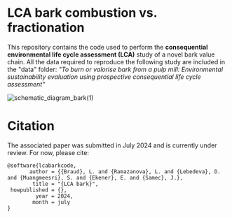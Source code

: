 # LCA bark combustion vs. fractionation

This repository contains the code used to perform the **consequential environmental life cycle assessment (LCA)** study of a novel bark value chain. All the data required to reproduce the following study are included in the "data" folder: 
*"To burn or valorise bark from a pulp mill: Environmental sustainability evaluation using prospective consequential life cycle assessment"*

![schematic_diagram_bark(1)](https://github.com/leabrd/lcabark/assets/52202023/f993e44a-cc93-4ebc-94af-c0fc7e0e6a10)


# Citation 

The associated paper was submitted in July 2024 and is currently under review. For now, please cite:
```
@software{lcabarkcode,
       author = {{Braud}, L. and {Ramazanova}, L. and {Lebedeva}, D. and {Muangmeesri}, S. and {Ekener}, E. and {Samec}, J.},
        title = "{LCA bark}",
 howpublished = {},
         year = 2024,
        month = july
}
```
